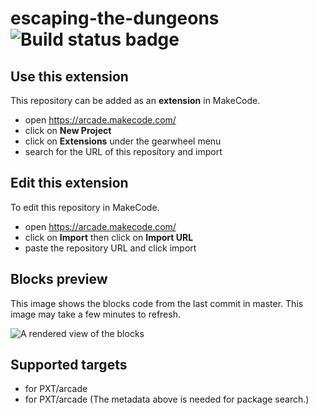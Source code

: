 # escaping-the-dungeons ![Build status badge](https://github.com/potterheadmin/escaping-the-dungeons/workflows/MakeCode/badge.svg)



## Use this extension

This repository can be added as an **extension** in MakeCode.

* open https://arcade.makecode.com/
* click on **New Project**
* click on **Extensions** under the gearwheel menu
* search for the URL of this repository and import

## Edit this extension

To edit this repository in MakeCode.

* open https://arcade.makecode.com/
* click on **Import** then click on **Import URL**
* paste the repository URL and click import

## Blocks preview

This image shows the blocks code from the last commit in master.
This image may take a few minutes to refresh.

![A rendered view of the blocks](https://github.com/potterheadmin/escaping-the-dungeons/raw/master/.makecode/blocks.png)

## Supported targets

* for PXT/arcade
* for PXT/arcade
(The metadata above is needed for package search.)

